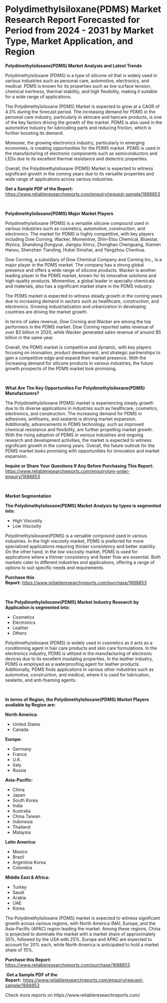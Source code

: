 <p><h1>Polydimethylsiloxane(PDMS) Market Research Report Forecasted for Period from 2024 -  2031 by Market Type, Market Application, and Region</h1></p><p><strong>Polydimethylsiloxane(PDMS) Market Analysis and Latest Trends</strong></p>
<p><p>Polydimethylsiloxane (PDMS) is a type of silicone oil that is widely used in various industries such as personal care, automotive, electronics, and medical. PDMS is known for its properties such as low surface tension, chemical inertness, thermal stability, and high flexibility, making it suitable for a wide range of applications.</p><p>The Polydimethylsiloxane (PDMS) Market is expected to grow at a CAGR of 4.3% during the forecast period. The increasing demand for PDMS in the personal care industry, particularly in skincare and haircare products, is one of the key factors driving the growth of the market. PDMS is also used in the automotive industry for lubricating parts and reducing friction, which is further boosting its demand.</p><p>Moreover, the growing electronics industry, particularly in emerging economies, is creating opportunities for the PDMS market. PDMS is used in the manufacturing of electronic components such as semiconductors and LEDs due to its excellent thermal resistance and dielectric properties.</p><p>Overall, the Polydimethylsiloxane (PDMS) Market is expected to witness significant growth in the coming years due to its versatile properties and wide range of applications across various industries.</p></p>
<p><strong>Get a Sample PDF of the Report:&nbsp;</strong> <a href="https://www.reliableresearchreports.com/enquiry/request-sample/1688853">https://www.reliableresearchreports.com/enquiry/request-sample/1688853</a></p>
<p>&nbsp;</p>
<p><strong>Polydimethylsiloxane(PDMS) Major Market Players</strong></p>
<p><p>Polydimethylsiloxane (PDMS) is a versatile silicone compound used in various industries such as cosmetics, automotive, construction, and electronics. The market for PDMS is highly competitive, with key players including Dow Corning, Wacker, Momentive, Shin-Etsu Chemical, Bluestar, Wynca, Shandong Dongyue, Jiangsu Xinrui, Zhonghao Chenguang, Xiamen Hanxu, Shenzhen Tianding, Hubei Xinsihai, and Yangzhou Chenhua.</p><p>Dow Corning, a subsidiary of Dow Chemical Company and Corning Inc., is a major player in the PDMS market. The company has a strong global presence and offers a wide range of silicone products. Wacker is another leading player in the PDMS market, known for its innovative solutions and high-quality products. Momentive, a global leader in specialty chemicals and materials, also has a significant market share in the PDMS industry.</p><p>The PDMS market is expected to witness steady growth in the coming years due to increasing demand in sectors such as healthcare, construction, and electronics. Growing industrialization and urbanization in developing countries are driving the market growth.</p><p>In terms of sales revenue, Dow Corning and Wacker are among the top performers in the PDMS market. Dow Corning reported sales revenue of over $3 billion in 2020, while Wacker generated sales revenue of around $5 billion in the same year.</p><p>Overall, the PDMS market is competitive and dynamic, with key players focusing on innovation, product development, and strategic partnerships to gain a competitive edge and expand their market presence. With the increasing demand for silicone products in various industries, the future growth prospects of the PDMS market look promising.</p></p>
<p>&nbsp;</p>
<p><strong>What Are The Key Opportunities For Polydimethylsiloxane(PDMS) Manufacturers?</strong></p>
<p><p>The Polydimethylsiloxane (PDMS) market is experiencing steady growth due to its diverse applications in industries such as healthcare, cosmetics, electronics, and construction. The increasing demand for PDMS in adhesives, antifoams, and sealants is driving market expansion. Additionally, advancements in PDMS technology, such as improved chemical resistance and flexibility, are further propelling market growth. With the rising adoption of PDMS in various industries and ongoing research and development activities, the market is expected to witness significant growth in the coming years. Overall, the future outlook for the PDMS market looks promising with opportunities for innovation and market expansion.</p></p>
<p><strong>Inquire or Share Your Questions If Any Before Purchasing This Report:</strong> <a href="https://www.reliableresearchreports.com/enquiry/pre-order-enquiry/1688853">https://www.reliableresearchreports.com/enquiry/pre-order-enquiry/1688853</a></p>
<p>&nbsp;</p>
<p><strong>Market Segmentation</strong></p>
<p><strong>The Polydimethylsiloxane(PDMS) Market Analysis by types is segmented into:</strong></p>
<p><ul><li>High Viscosity</li><li>Low Viscosity</li></ul></p>
<p><p>Polydimethylsiloxane(PDMS) is a versatile compound used in various industries. In the high viscosity market, PDMS is preferred for more specialized applications requiring thicker consistency and better stability. On the other hand, in the low viscosity market, PDMS is used for applications where a thinner consistency and faster flow are essential. Both markets cater to different industries and applications, offering a range of options to suit specific needs and requirements.</p></p>
<p><strong>Purchase this Report:&nbsp;</strong><a href="https://www.reliableresearchreports.com/purchase/1688853">https://www.reliableresearchreports.com/purchase/1688853</a></p>
<p>&nbsp;</p>
<p><strong>The Polydimethylsiloxane(PDMS) Market Industry Research by Application is segmented into:</strong></p>
<p><ul><li>Cosmetics</li><li>Electronics</li><li>Leather</li><li>Others</li></ul></p>
<p><p>Polydimethylsiloxane (PDMS) is widely used in cosmetics as it acts as a conditioning agent in hair care products and skin care formulations. In the electronics industry, PDMS is utilized in the manufacturing of electronic devices due to its excellent insulating properties. In the leather industry, PDMS is employed as a waterproofing agent for leather products. Additionally, PDMS finds applications in various other industries such as automotive, construction, and medical, where it is used for lubrication, sealants, and anti-foaming agents.</p></p>
<p>&nbsp;</p>
<p><strong>In terms of Region, the Polydimethylsiloxane(PDMS) Market Players available by Region are:</strong></p>
<p>
    <p> <strong> North America: </strong>
        <ul>
            <li>United States</li>
            <li>Canada</li>
        </ul>
        </p> 
    <p> <strong> Europe: </strong>
        <ul>
            <li>Germany</li>
            <li>France</li>
            <li>U.K.</li>
            <li>Italy</li>
            <li>Russia</li>
        </ul>
        </p> 
    <p> <strong> Asia-Pacific: </strong>
        <ul>
            <li>China</li>
            <li>Japan</li>
            <li>South Korea</li>
            <li>India</li>
            <li>Australia</li>
            <li>China Taiwan</li>
            <li>Indonesia</li>
            <li>Thailand</li>
            <li>Malaysia</li>
        </ul>
        </p> 
    <p> <strong> Latin America: </strong>
        <ul>
            <li>Mexico</li>
            <li>Brazil</li>
            <li>Argentina Korea</li>
            <li>Colombia</li>
        </ul>
        </p> 
    <p> <strong> Middle East & Africa: </strong>
        <ul>
            <li>Turkey</li>
            <li>Saudi</li>
            <li>Arabia</li>
            <li>UAE</li>
            <li>Korea</li>
        </ul>
    </p>
    </p>
<p><p>The Polydimethylsiloxane (PDMS) market is expected to witness significant growth across various regions, with North America (NA), Europe, and the Asia-Pacific (APAC) region leading the market. Among these regions, China is projected to dominate the market with a market share of approximately 35%, followed by the USA with 25%. Europe and APAC are expected to account for 20% each, while North America is anticipated to hold a market share of 15%.</p></p>
<p><strong>Purchase this Report: </strong><a href="https://www.reliableresearchreports.com/purchase/1688853">https://www.reliableresearchreports.com/purchase/1688853</a></p>
<p>&nbsp;<strong>Get a Sample PDF of the Report:&nbsp;&nbsp;</strong><a href="https://www.reliableresearchreports.com/enquiry/request-sample/1688853">https://www.reliableresearchreports.com/enquiry/request-sample/1688853</a></p>
<p><strong></strong></p>
<p>Check more reports on https://www.reliableresearchreports.com/</p>